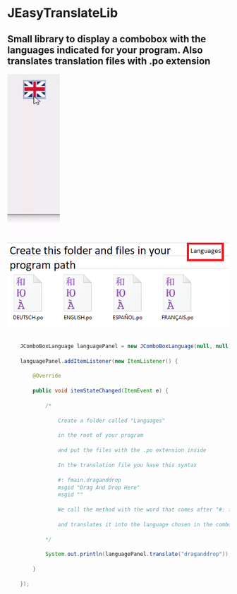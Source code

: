 # JEasyTranslateLib

## Small library to display a combobox with the languages indicated for your program. Also translates translation files with .po extension

![Preview](previews/preview.gif)

![Preview](previews/preview_2.png)

~~~java

	JComboBoxLanguage languagePanel = new JComboBoxLanguage(null, null);

	languagePanel.addItemListener(new ItemListener() {

		@Override

		public void itemStateChanged(ItemEvent e) {

			/*
			
				Create a folder called "Languages" 
			
				in the root of your program 
			
				and put the files with the .po extension inside

				In the translation file you have this syntax

				#: fmain.draganddrop
				msgid "Drag And Drop Here"
				msgid ""
	
				We call the method with the word that comes after "#: fmain."

				and translates it into the language chosen in the combo box
			
			*/

			System.out.println(languagePanel.translate("draganddrop"));

		}

	});
	
~~~